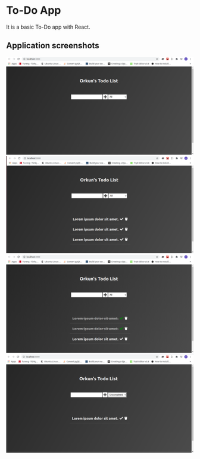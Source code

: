 

# To-Do App

It is a basic To-Do app with React.

## Application screenshots

<img src="screenshoots/Screenshot-1.png">
<img src="screenshoots/Screenshot-2.png">
<img src="screenshoots/Screenshot-3.png">
<img src="screenshoots/Screenshot-4.png">

